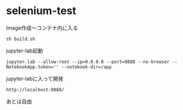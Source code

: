 # selenium-test

Image作成〜コンテナ内に入る

`sh build.sh`

jupyter-lab起動

`jupyter-lab --allow-root --ip=0.0.0.0 --port=8888 --no-browser --NotebookApp.token='' --notebook-dir=/app`

jupyter-labに入って開発

`http://localhost:8888/`

あとは自由
